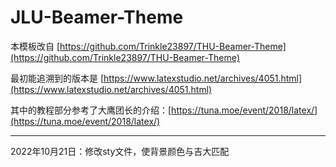 # JLU-Beamer-Theme

本模板改自 [https://github.com/Trinkle23897/THU-Beamer-Theme](https://github.com/Trinkle23897/THU-Beamer-Theme)

最初能追溯到的版本是 [https://www.latexstudio.net/archives/4051.html](https://www.latexstudio.net/archives/4051.html)

其中的教程部分参考了大鹰团长的介绍：[https://tuna.moe/event/2018/latex/](https://tuna.moe/event/2018/latex/)

---

2022年10月21日：修改sty文件，使背景颜色与吉大匹配
